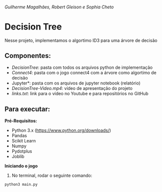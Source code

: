 ###### Guilherme Magalhães, Robert Gleison e Sophia Cheto
# Decision Tree

Nesse projeto, implementamos o algortimo ID3 para uma árvore de decisão


## Componentes:
- *DecisionTree*: pasta com todos os arquivos python de implementação
- *Connect4*: pasta com o jogo connect4 com a árvore como algortimo de decisão
- Jupyter*: pasta com os arquivos de jupyter notebook (relatório)
- *DecisionTree-Video.mp4*: vídeo de apresentação do projeto
- *links.txt*: link para o vídeo no Youtube e para repositórios no GitHub


## Para executar:

**Pré-Requisitos:**
- Python 3.x (https://www.python.org/downloads/)
- Pandas
- Scikit Learn
- Numpy
- Pydotplus
- Joblib


**Iniciando o jogo**
1. No terminal, rodar o seguinte comando:

```
python3 main.py
```